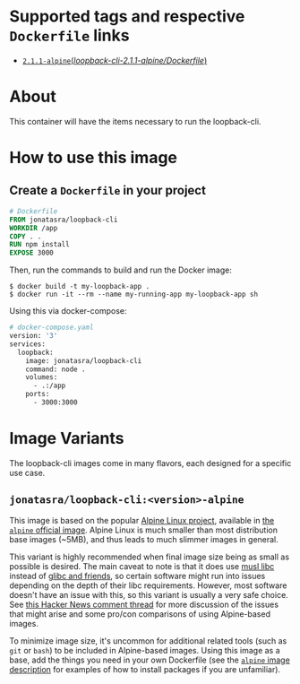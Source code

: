 # Supported tags and respective `Dockerfile` links

- [`2.1.1-alpine`(*loopback-cli-2.1.1-alpine/Dockerfile*)](https://github.com/johnt1000/docker-loopback-cli/blob/loopback-cli-2.1.1/Dockerfile)

# About

This container will have the items necessary to run the loopback-cli.

# How to use this image

## Create a `Dockerfile` in your project

```dockerfile
# Dockerfile
FROM jonatasra/loopback-cli
WORKDIR /app
COPY . .
RUN npm install
EXPOSE 3000
```


Then, run the commands to build and run the Docker image:

```console
$ docker build -t my-loopback-app .
$ docker run -it --rm --name my-running-app my-loopback-app sh
```


Using this via docker-compose:

```dockerfile
# docker-compose.yaml
version: '3'
services:
  loopback:
    image: jonatasra/loopback-cli
    command: node .
    volumes:
      - .:/app
    ports:
      - 3000:3000
```


# Image Variants
The loopback-cli images come in many flavors, each designed for a specific use case.


## `jonatasra/loopback-cli:<version>-alpine`

This image is based on the popular [Alpine Linux project](http://alpinelinux.org), available in [the `alpine` official image](https://hub.docker.com/_/alpine). Alpine Linux is much smaller than most distribution base images (~5MB), and thus leads to much slimmer images in general.

This variant is highly recommended when final image size being as small as possible is desired. The main caveat to note is that it does use [musl libc](http://www.musl-libc.org) instead of [glibc and friends](http://www.etalabs.net/compare_libcs.html), so certain software might run into issues depending on the depth of their libc requirements. However, most software doesn't have an issue with this, so this variant is usually a very safe choice. See [this Hacker News comment thread](https://news.ycombinator.com/item?id=10782897) for more discussion of the issues that might arise and some pro/con comparisons of using Alpine-based images.

To minimize image size, it's uncommon for additional related tools (such as `git` or `bash`) to be included in Alpine-based images. Using this image as a base, add the things you need in your own Dockerfile (see the [`alpine` image description](https://hub.docker.com/_/alpine/) for examples of how to install packages if you are unfamiliar).